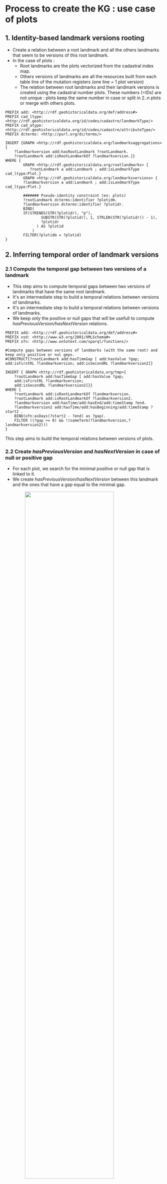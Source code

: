 # Process to create the KG : use case of plots

## 1. Identity-based landmark versions rooting
* Create a relation between a root landmark and all the others landmarks that seem to be versions of this root landmark.
* In the case of plots :
    * Root landmarks are the plots vectorized from the cadastral index map.
    * Others versions of landmarks are all the resources built from each table line of the mutation registers (one line = 1 plot version)
    * The relation between root landmarks and their landmark versions is created using the cadastral number plots. These numbers (=IDs) are not unique  : plots keep the same number in case or split in 2..n plots or merge with others plots.
```sparql
PREFIX add: <http://rdf.geohistoricaldata.org/def/address#>
PREFIX cad_ltype: <http://rdf.geohistoricaldata.org/id/codes/cadastre/landmarkType/>
PREFIX cad_atype: <http://rdf.geohistoricaldata.org/id/codes/cadastre/attributeType/>
PREFIX dcterms: <http://purl.org/dc/terms/>

INSERT {GRAPH <http://rdf.geohistoricaldata.org/landmarksaggregations>{
    ?landmarkversion add:hasRootLandmark ?rootLandmark.
    ?rootLandmark add:isRootLandmarkOf ?landmarkversion.}}
WHERE {
        GRAPH <http://rdf.geohistoricaldata.org/rootlandmarks> {
           ?rootLandmark a add:Landmark ; add:isLandmarkType cad_ltype:Plot.}
        GRAPH <http://rdf.geohistoricaldata.org/landmarksversions> {
        ?landmarkversion a add:Landmark ; add:isLandmarkType cad_ltype:Plot.}
        
        ####### Pseudo-identity constraint (ex: plots)
        ?rootLandmark dcterms:identifier ?plotidm.
        ?landmarkversion dcterms:identifier ?plotidr.
        BIND(
        IF(STRENDS(STR(?plotidr), "p"), 
                SUBSTR(STR(?plotidr), 1, STRLEN(STR(?plotidr)) - 1), 
                ?plotidr
              ) AS ?plotid
            )
        FILTER(?plotidm = ?plotid)
}
```
## 2. Inferring temporal order of landmark versions

### 2.1 Compute the temporal gap between two versions of a landmark
* This step aims to compute temporal gaps between two versions of landmarks that have the same root landmark.
* It's an intermediate step to build a temporal relations between versions of landmarks.
* It's an intermediate step to build a temporal relations between versions of landmarks.
* We keep only the positive or null gaps that will be usefull to compute *hasPreviousVersion/hasNextVersion* relations.
```sparql
PREFIX add: <http://rdf.geohistoricaldata.org/def/address#>
PREFIX xsd: <http://www.w3.org/2001/XMLSchema#>
PREFIX ofn: <http://www.ontotext.com/sparql/functions/>

#Compute gaps between versions of landmarks (with the same root) and keep only positive or nul geps.
#CONSTRUCT{?rootLandmark add:hasTimeGap [ add:hasValue ?gap; add:isFirstRL ?landmarkversion; add:isSecondRL ?landmarkversion2]}

INSERT { GRAPH <http://rdf.geohistoricaldata.org/tmp>{
    ?rootLandmark add:hasTimeGap [ add:hasValue ?gap; 
    add:isFirstRL ?landmarkversion; 
    add:isSecondRL ?landmarkversion2]}}
WHERE { 
    ?rootLandmark add:isRootLandmarkOf ?landmarkversion.
    ?rootLandmark add:isRootLandmarkOf ?landmarkversion2.
    ?landmarkversion add:hasTime/add:hasEnd/add:timeStamp ?end.
    ?landmarkversion2 add:hasTime/add:hasBeginning/add:timeStamp ?start2 .
	BIND(ofn:asDays(?start2 - ?end) as ?gap).
	FILTER ((?gap >= 0) && !(sameTerm(?landmarkversion,?landmarkversion2)))
}
```
This step aims to build the temporal relations between versions of plots.

### 2.2 Create *hasPreviousVersion* and *hasNextVersion* in case of null or positive gap
* For each plot, we search for the minimal positive or null gap that is linked to it.
* We create *hasPreviousVersion*/*hasNextVersion* between this landmark and the ones that have a gap equal to the minimal gap.

<img src="./img/temporal_relations_3_1.png" style="display: block;margin-left: auto;
margin-right: auto;width: 75%;">

```sparql
PREFIX add: <http://rdf.geohistoricaldata.org/def/address#>

# Create hasPreviousVersion and hasNextVersion relations when positive or nul temporal gap between versions
#CONSTRUCT {?landmarkversion add:hasNextVersion ?landmarkversion2. ?landmarkversion2 add:hasPreviousVersion ?landmarkversion.}

INSERT { GRAPH <http://rdf.geohistoricaldata.org/order>{
        ?landmarkversion add:hasNextVersion ?landmarkversion2.
        ?landmarkversion2 add:hasPreviousVersion ?landmarkversion.}}
WHERE {
    #Get landmarks that have a gap equal to minimal gap
	GRAPH <http://rdf.geohistoricaldata.org/tmp> {
        ?rootLandmark add:hasTimeGap ?gap.
    	?gap add:hasValue ?ecart.
        ?gap add:isFirstRL ?landmarkversion.
        ?gap add:isSecondRL ?landmarkversion2
    FILTER (?ecart = ?minecart && !sameTerm(?landmarkversion, ?landmarkversion2))}
    
    # Search for minimal gap of each plot
    {SELECT ?landmarkversion (MIN(?ecart2) AS ?minecart)
	WHERE {GRAPH <http://rdf.geohistoricaldata.org/tmp> {
    	?rootLandmark add:hasTimeGap ?gap2.
    	?gap2 add:hasValue ?ecart2.
        ?gap2 add:isFirstRL ?landmarkversion.
        } 
	}
	GROUP BY ?landmarkversion
    ORDER BY ?minecart}
    # End
}
```
* Then, we can delete the *http://rdf.geohistoricaldata.org/tmp* (it will not be use anymore).

### 2.3 Create *hasOverlappingVersion* and *isOverlappedByVersion* in case of negative gap
In case when landmarks versions are overlapping each others (B starts before the end of A), we create *hasOverlappingVersion* and *isOverlappedByVersion* properties.
* *hasOverlappingVersion* means that version **A** starts before **B** 
    * in the special case of two versions starting at the same time, it's the version that ends first that *hasOverlappingVersion*

#### 2.3.1 Case when A starts before B
<img src="./img/temporal_relations_3_2.png" style="display: block;margin-left: auto;
margin-right: auto;width: 75%;
}">

```sparql
PREFIX add: <http://rdf.geohistoricaldata.org/def/address#>
PREFIX xsd: <http://www.w3.org/2001/XMLSchema#>
PREFIX ofn: <http://www.ontotext.com/sparql/functions/>

# CONSTRUCT{?landmarkversion add:hasOverlappingVersion ?landmarkversion2. ?landmarkversion2 add:isOverlappedByVersion ?landmarkversion.}

INSERT{ GRAPH <http://rdf.geohistoricaldata.org/order>{
    ?landmarkversion add:hasOverlappingVersion ?landmarkversion2. 
    ?landmarkversion2 add:isOverlappedByVersion ?landmarkversion.}}
WHERE { GRAPH <http://rdf.geohistoricaldata.org/landmarksaggregations> 
    {?rootLandmark add:isRootLandmarkOf ?landmarkversion.
    ?rootLandmark add:isRootLandmarkOf ?landmarkversion2.}
    ?landmarkversion add:hasTime/add:hasEnd/add:timeStamp ?end.
    ?landmarkversion add:hasTime/add:hasBeginning/add:timeStamp ?start.
    ?landmarkversion2 add:hasTime/add:hasBeginning/add:timeStamp ?start2 .
    
    BIND(ofn:asDays(?start2 - ?end) as ?ecart).
    BIND(ofn:asDays(?start2 - ?start) as ?ecartDeb).
    FILTER ((?ecart < 0) && (?ecartDeb > 0) && !(sameTerm(?landmarkversion,?landmarkversion2)))
}
```
#### 2.3.2 Case when A and B start at the same time

<img src="./img/temporal_relations_3_3_1.png" style="display: block;margin-left: auto;
margin-right: auto;width: 75%;">

```sparql
PREFIX add: <http://rdf.geohistoricaldata.org/def/address#>
PREFIX xsd: <http://www.w3.org/2001/XMLSchema#>
PREFIX ofn: <http://www.ontotext.com/sparql/functions/>

#CONSTRUCT{?landmarkversion add:isOverlappedByVersion ?landmarkversion2. ?landmarkversion2 add:hasOverlappingVersion ?landmarkversion.}

INSERT{ GRAPH <http://rdf.geohistoricaldata.org/order>{
    ?landmarkversion add:isOverlappedByVersion ?landmarkversion2. 
    ?landmarkversion2 add:hasOverlappingVersion ?landmarkversion.}}
WHERE {
    GRAPH <http://rdf.geohistoricaldata.org/landmarksaggregations> 
    {?rootLandmark add:isRootLandmarkOf ?landmarkversion.
    ?rootLandmark add:isRootLandmarkOf ?landmarkversion2.}
    ?landmarkversion add:hasTime/add:hasEnd/add:timeStamp ?end.
    ?landmarkversion add:hasTime/add:hasBeginning/add:timeStamp ?start.
    ?landmarkversion2 add:hasTime/add:hasBeginning/add:timeStamp ?start2 .
    ?landmarkversion2 add:hasTime/add:hasEnd/add:timeStamp ?end2.
    BIND(ofn:asDays(?start2 - ?end) as ?ecart).
    BIND(ofn:asDays(?start2 - ?start) as ?ecartDeb).
    BIND(ofn:asDays(?end2 - ?end) as ?ecartFin).
    FILTER ((?ecart < 0) && (?ecartDeb = 0) && (?ecartFin < 0) && !(sameTerm(?landmarkversion,?landmarkversion2)))
}
```
<img src="./img/temporal_relations_3_3_2.png" style="display: block;margin-left: auto;
margin-right: auto;width: 75%;">

```sparql
PREFIX add: <http://rdf.geohistoricaldata.org/def/address#>
PREFIX xsd: <http://www.w3.org/2001/XMLSchema#>
PREFIX ofn: <http://www.ontotext.com/sparql/functions/>

#CONSTRUCT{?landmarkversion add:hasOverlappingVersion ?landmarkversion2. ?landmarkversion2 add:isOverlappedByVersion  ?landmarkversion.}

INSERT { GRAPH <http://rdf.geohistoricaldata.org/order>{
    ?landmarkversion add:hasOverlappingVersion ?landmarkversion2. 
    ?landmarkversion2 add:isOverlappedByVersion  ?landmarkversion.}}
WHERE {
    GRAPH <http://rdf.geohistoricaldata.org/landmarksaggregations>  
    {?rootLandmark add:isRootLandmarkOf ?landmarkversion.
    ?rootLandmark add:isRootLandmarkOf ?landmarkversion2.}
    ?landmarkversion add:hasTime/add:hasEnd/add:timeStamp ?end.
    ?landmarkversion add:hasTime/add:hasBeginning/add:timeStamp ?start.
    ?landmarkversion2 add:hasTime/add:hasBeginning/add:timeStamp ?start2 .
    ?landmarkversion2 add:hasTime/add:hasEnd/add:timeStamp ?end2.
    BIND(ofn:asDays(?start2 - ?end) as ?ecart).
    BIND(ofn:asDays(?start2 - ?start) as ?ecartDeb).
    BIND(ofn:asDays(?end2 - ?end) as ?ecartFin).
    FILTER ((?ecart < 0) && (?ecartDeb = 0) && (?ecartFin > 0) && !(sameTerm(?landmarkversion,?landmarkversion2)))
}
```
#### 2.2.3 Case when A and B are equals

<img src="./img/temporal_relations_3_4.png" style="display: block;margin-left: auto;
margin-right: auto;width: 75%;">

```sparql
PREFIX add: <http://rdf.geohistoricaldata.org/def/address#>
PREFIX xsd: <http://www.w3.org/2001/XMLSchema#>
PREFIX ofn: <http://www.ontotext.com/sparql/functions/>

#CONSTRUCT{?landmarkversion add:hasOverlappingVersion ?landmarkversion2. ?landmarkversion2 add:isOverlappedByVersion ?landmarkversion.}

INSERT { GRAPH <http://rdf.geohistoricaldata.org/order>{
    ?landmarkversion add:hasOverlappingVersion ?landmarkversion2. 
    ?landmarkversion2 add:isOverlappedByVersion  ?landmarkversion.
    ?landmarkversion2 add:hasOverlappingVersion ?landmarkversion. 
    ?landmarkversion add:isOverlappedByVersion  ?landmarkversion2.}}
WHERE {
    GRAPH <http://rdf.geohistoricaldata.org/landmarksaggregations>  
    {?rootLandmark add:isRootLandmarkOf ?landmarkversion.
    ?rootLandmark add:isRootLandmarkOf ?landmarkversion2.}
    ?landmarkversion add:hasTime/add:hasEnd/add:timeStamp ?end.
    ?landmarkversion add:hasTime/add:hasBeginning/add:timeStamp ?start.
    ?landmarkversion2 add:hasTime/add:hasBeginning/add:timeStamp ?start2 .
    ?landmarkversion2 add:hasTime/add:hasEnd/add:timeStamp ?end2.
    BIND(ofn:asDays(?start2 - ?start) as ?ecartDeb).
    BIND(ofn:asDays(?end2 - ?end) as ?ecartFin).
    FILTER ((?ecartDeb = 0) && (?ecartFin = 0) && !(sameTerm(?landmarkversion,?landmarkversion2)))
}
```
## 3. Inferring changes and events related to landmarks (#1)
### 3.1 Create changes and events relative to landmarks identity
In the mutation registers, plots ID never change even in case of split or merge of plots. These events lead to the appearance of new landmarks and the disappearance of the previous ones.

In this part, we try to detect the changes and events about Splits.

*NB : Merge will be treated later because all the necessary informations to detect them have not been created yet.*

#### 3.1.1 Create Landmark Disappearance Changes and Split Events
To detect splits events, we choose to use the page reports that are used to link the property accounts changes in the mutation registers tables. 

More than one page number in a column *Next property account* means, in most of cases, that the plot has been split between multiple taxpayers. 

* Creation of an Event of type *Split*
* Creation of a Change of type *Landmark Disappearance*

```sparql
PREFIX add: <http://rdf.geohistoricaldata.org/def/address#>
PREFIX cad_ltype: <http://rdf.geohistoricaldata.org/id/codes/cadastre/landmarkType/>
PREFIX cad_atype: <http://rdf.geohistoricaldata.org/id/codes/cadastre/attributeType/>
PREFIX cad: <http://rdf.geohistoricaldata.org/def/cadastre#>
PREFIX srctype: <http://rdf.geohistoricaldata.org/id/codes/cadastre/sourceType/>
PREFIX dcterms: <http://purl.org/dc/terms/>
PREFIX cad_etype: <http://rdf.geohistoricaldata.org/id/codes/cadastre/eventType/>
PREFIX ctype: <http://rdf.geohistoricaldata.org/id/codes/address/changeType/>
PREFIX time: <http://www.w3.org/2006/time#>

INSERT { GRAPH <http://rdf.geohistoricaldata.org/changes_events> {
    ?event a add:Event.
    ?event cad:isEventType cad_etype:Split.
    ?change a add:Change.
    ?change add:isChangeType ctype:LandmarkDisappearance.
    ?change add:dependsOn ?event.
    ?event add:hasTime [a add:TimeInstant ;
           add:timeCalendar time:Gregorian ;
    	   add:timePrecision time:Year ;
           add:timeStamp ?end
    ].
    ?change add:appliedTo ?landmarkversion.
    ?landmarkversion add:changedBy ?change.
    }
}
WHERE{
    SELECT ?landmarkversion ?end (IRI(CONCAT("http://rdf.geohistoricaldata.org/id/event/", STRUUID())) AS ?event) (IRI(CONCAT("http://rdf.geohistoricaldata.org/id/change/",STRUUID())) AS ?change) 
    WHERE {
        {?landmarkversion a add:Landmark.
        ?landmarkversion add:isLandmarkType cad_ltype:Plot. 
        ?landmarkversion add:hasTime/add:hasEnd/add:timeStamp ?end.
        ?landmarkversion add:hasAttribute ?attrMention.
        ?attrMention add:isAttributeType cad_atype:PlotMention.
        ?attrMention add:hasAttributeVersion/cad:passedTo ?portea.
        ?portea cad:isSourceType srctype:FolioNonBati.}
    }
    GROUP BY ?landmarkversion ?end
    HAVING(count(?portea) > 1)
}
```
#### 3.1.2 Create LandmarkAppearance Changes linked to Split Events using "Tiré de" = ResteSV
Now, we want to retrieve the first landmark version that follow a disappearance to create Landmark Appearance change.

* Creation of a Change of type *Landmark Appearance* linked to the previously create events.

```sparql
PREFIX add: <http://rdf.geohistoricaldata.org/def/address#>
PREFIX cad_ltype: <http://rdf.geohistoricaldata.org/id/codes/cadastre/landmarkType/>
PREFIX dcterms: <http://purl.org/dc/terms/>
PREFIX cad_atype: <http://rdf.geohistoricaldata.org/id/codes/cadastre/attributeType/>
PREFIX cad: <http://rdf.geohistoricaldata.org/def/cadastre#>
PREFIX srctype: <http://rdf.geohistoricaldata.org/id/codes/cadastre/sourceType/>
PREFIX rico: <https://www.ica.org/standards/RiC/ontology#>
PREFIX cad_spval: <http://rdf.geohistoricaldata.org/id/codes/cadastre/specialCellValue/>
PREFIX ofn: <http://www.ontotext.com/sparql/functions/>
PREFIX ctype: <http://rdf.geohistoricaldata.org/id/codes/address/changeType/>

#CONSTRUCT {?change2 a add:Change. ?change2 add:isChangeType ctype:LandmarkAppearance. ?change2 add:dependsOn ?event. ?nextLandmark add:changedBy ?change2. ?change2 add:appliedTo ?nextLandmark.}

INSERT { GRAPH <http://rdf.geohistoricaldata.org/changes_events>{
    ?change2 a add:Change. 
    ?change2 add:isChangeType ctype:LandmarkAppearance. 
    ?change2 add:dependsOn ?event. 
    ?nextLandmark add:changedBy ?change2. 
    ?change2 add:appliedTo ?nextLandmark.}
}
WHERE {
	SELECT ?nextLandmark ?event (IRI(CONCAT("http://rdf.geohistoricaldata.org/id/change/",STRUUID())) AS ?change2)
	WHERE { 
    	?landmarkversion add:hasRootLandmark ?rootLandmark.
    	?nextLandmark add:hasRootLandmark ?rootLandmark.
    	?landmarkversion (add:hasNextVersion|add:hasOverlappingVersion) ?nextLandmark.
    
		?landmarkversion a add:Landmark; add:isLandmarkType cad_ltype:Plot .
    	?landmarkversion add:hasTime/add:hasEnd/add:timeStamp ?sortie.
    	?landmarkversion add:hasAttribute ?attrMention.
        ?attrMention add:hasAttributeVersion/cad:passedTo ?j1.
        
    	?landmarkversion add:changedBy ?disChange.
    	?disChange add:isChangeType ctype:LandmarkDisappearance.
    	?disChange add:dependsOn ?event.
        
    	?nextLandmark a add:Landmark; add:isLandmarkType cad_ltype:Plot .
   	 	?nextLandmark add:hasTime/add:hasBeginning/add:timeStamp ?entree2.
    	?nextLandmark add:hasAttribute ?attrMention2.
    	?attrMention2 add:isAttributeType cad_atype:PlotMention.
        ?attrMention2 add:hasAttributeVersion/cad:isMentionnedIn/rico:isOrWasConstituentOf+ ?j1.
    	?j1 cad:isSourceType srctype:FolioNonBati.

    	?attrMention2 add:hasAttributeVersion/cad:takenFrom ?tirede2.
    	{?tirede2 cad:isSourceType srctype:FolioNonBati} UNION {FILTER(?tirede2 IN(cad_spval:CelluleVideSV,cad_spval:ResteSV))}

    	FILTER(!sameTerm(?landmarkversion, ?nextLandmark))
    	FILTER(YEAR(?sortie) = YEAR(?entree2))
	}
}
```
### 3.2 Create changes and events relative to property account changes
Now, we want to search for the events related to a plot transfert to one property account to another one without split event. 

*NB : In further steps, we will qualify in further details those changes that also might be a taxpayer change.*

#### 3.2.1 Create FolioMutation event

* Create *AttributeVersionDisappearance* Change
* Create a *FolioMutation* Event

```sparql
INSERT { GRAPH <http://rdf.geohistoricaldata.org/changes_events>{
    ?change a add:Change.
    ?change add:isChangeType ctype:AttributeVersionDisappearance.
    ?event a add:Event.
    ?event cad:isEventType cad_etype:FolioMutation.
    ?event add:hasTime[add:timePrecision time:Year; add:timeCalendar time:Gregorian; add:timeStamp ?end].
    ?att add:changedBy ?change.
    ?change add:appliedTo ?att.
    ?change add:dependsOn ?event.
    ?event add:hasChange ?change.
    }}
WHERE{
    SELECT ?plot ?att ?attV ?end (IRI(CONCAT("http://rdf.geohistoricaldata.org/id/event/", STRUUID())) AS ?event) (IRI(CONCAT("http://rdf.geohistoricaldata.org/id/change/",STRUUID())) AS ?change)
WHERE {
    ?plot add:hasTime/add:hasEnd/add:timeStamp ?end.
    ?plot add:hasAttribute ?att.
    ?att add:hasAttributeVersion ?attV.
    ?attV cad:isMentionnedIn/rico:isOrWasConstituentOf+ ?folio.
    ?folio cad:isSourceType srctype:FolioNonBati.
    ?attV cad:passedTo ?next.
    ?next cad:isSourceType srctype:FolioNonBati.
    FILTER(!sameTerm(?folio,?next))
    
        {SELECT ?plot (count(distinct ?nextFolio) AS ?nextFoliosCount)
    	WHERE {?plot a add:Landmark; add:isLandmarkType cad_ltype:Plot.
        	?plot add:hasAttribute [add:isAttributeType cad_atype:PlotMention;
                 add:hasAttributeVersion/cad:passedTo ?nextFolio].
        	?nextFolio cad:isSourceType srctype:FolioNonBati.}
    	GROUP BY ?plot 
    	HAVING(?nextFoliosCount = 1)
		}
	}
}
```
### 3.2.2 Create AttributeVersionAppearance change linked to a FolioMutation event
* Create an *AttributeVersionAppearance* Change connected to an already created *FolioMutation* Event.

```sparql
PREFIX add: <http://rdf.geohistoricaldata.org/def/address#>
PREFIX ctype: <http://rdf.geohistoricaldata.org/id/codes/address/changeType/>
PREFIX cad_ltype: <http://rdf.geohistoricaldata.org/id/codes/cadastre/landmarkType/>
PREFIX cad: <http://rdf.geohistoricaldata.org/def/cadastre#>
PREFIX rico: <https://www.ica.org/standards/RiC/ontology#>
PREFIX srctype: <http://rdf.geohistoricaldata.org/id/codes/cadastre/sourceType/>
PREFIX dcterms: <http://purl.org/dc/terms/>
PREFIX cad_atype: <http://rdf.geohistoricaldata.org/id/codes/cadastre/attributeType/>
PREFIX cad_etype: <http://rdf.geohistoricaldata.org/id/codes/cadastre/eventType/>

INSERT { GRAPH <http://rdf.geohistoricaldata.org/changes_events>{
	?change2 a add:Change.
    ?change2 add:isChangeType ctype:AttributeVersionAppearance.
    ?change2 add:dependsOn ?event.
    ?event add:hasChange ?change.
    ?attNext add:changedBy ?change2.
    ?change2 add:appliedTo ?attNext.
}}
WHERE {SELECT DISTINCT ?nextPlot ?attNext ?event (IRI(CONCAT("http://rdf.geohistoricaldata.org/id/change/",STRUUID())) AS ?change2)
	WHERE { 
    {SELECT DISTINCT ?plot ?portea ?folio1 ?end ?change ?event
	WHERE {?plot a add:Landmark; add:isLandmarkType cad_ltype:Plot.
           ?plot add:hasAttribute ?att.
           ?att add:hasAttributeVersion/cad:isMentionnedIn/rico:isOrWasConstituentOf+ ?folio1.
           ?att add:hasAttributeVersion/cad:passedTo ?portea.
           ?att add:isAttributeType cad_atype:PlotMention.
    	   ?att add:changedBy ?change.
    	   ?change add:isChangeType ctype:AttributeVersionDisappearance.
           ?change add:dependsOn ?event.
           ?event cad:isEventType cad_etype:FolioMutation.
           ?folio1 cad:isSourceType srctype:FolioNonBati.
           ?plot add:hasTime/add:hasEnd/add:timeStamp ?end.
        	BIND(YEAR(?end) AS ?endY)}}
    
    {SELECT DISTINCT ?nextPlot ?attNext ?folio ?classementid ?classement ?tirede
     WHERE{
        ?nextPlot a add:Landmark; add:isLandmarkType cad_ltype:Plot.
    	?nextPlot add:hasAttribute ?attNext.
        ?attNext add:isAttributeType cad_atype:PlotMention.
        ?attNext add:hasAttributeVersion[cad:takenFrom ?tirede;
    		cad:isMentionnedIn/rico:isOrWasConstituentOf+ ?folio;
    		cad:isMentionnedIn/rico:isOrWasConstituentOf ?cf;
            cad:isMentionnedIn ?classement].
    	?classement dcterms:identifier ?classementid.
    
        FILTER NOT EXISTS {?nextPlot add:changedBy ?change3.
            ?change3 add:isChangeType ctype:AttributeVersionAppearance.}     
            }
    	}
    
    ?plot add:hasRootLandmark ?root.
    ?nextPlot add:hasRootLandmark ?root.
    
    FILTER(sameTerm(?portea,?folio))
    FILTER(!sameTerm(?plot,?nextPlot))
    FILTER(sameTerm(?folio1,?tirede))
}}
```

## 4. Inferring landmarks identity
Aggregate landmarks versions that seems to be the same real-world object.

### 4.1 [Additionnal step for cadastre] Precise relative order of landmarks versions using documents
Using the temporal relations and the events and changes we have created, we precise the relations between landmarks versions using *Previous/Next property account* attributes. 

#### 4.1.1 Add *hasPreviousVersionInSRCOrder* and *hasNextVersionInSRCOrder* using FolioMutation events
* Create links between landmark versions that are before and after an event of type *FolioMutation*.

```sparql
PREFIX add: <http://rdf.geohistoricaldata.org/def/address#>
PREFIX cad_ltype: <http://rdf.geohistoricaldata.org/id/codes/cadastre/landmarkType/>
PREFIX ctype: <http://rdf.geohistoricaldata.org/id/codes/address/changeType/>
PREFIX cad_atype: <http://rdf.geohistoricaldata.org/id/codes/cadastre/attributeType/>
PREFIX cad_etype: <http://rdf.geohistoricaldata.org/id/codes/cadastre/eventType/>
PREFIX cad: <http://rdf.geohistoricaldata.org/def/cadastre#>

INSERT {GRAPH <http://rdf.geohistoricaldata.org/order>{
    ?plot1 add:hasNextVersionInSRCOrder ?plot2.
    ?plot2 add:hasPreviousVersionInSRCOrder ?plot1.
    }}
WHERE { 
	?plot1 a add:Landmark; add:isLandmarkType cad_ltype:Plot.
    ?plot1 add:hasAttribute[add:isAttributeType cad_atype:PlotMention;add:changedBy ?change1].
    ?change1 add:isChangeType ctype:AttributeVersionDisappearance.
    
    ?plot2 a add:Landmark; add:isLandmarkType cad_ltype:Plot.
    ?plot2 add:hasAttribute[add:isAttributeType cad_atype:PlotMention;add:changedBy ?change2].
    ?change2 add:isChangeType ctype:AttributeVersionAppearance.
    
    ?change1 add:dependsOn ?event.
    ?change2 add:dependsOn ?event.
    ?event cad:isEventType cad_etype:FolioMutation
} 
```

#### 4.1.2 Order landmark versions with the same rootLandmark in the same Property Account
##### 4.1.2.1 Landmark versions with a temporal relation *hasNextVersion*
* Create *hasPreviousVersionInSRCOrder / hasNextVersionInSRCOrder* : 
    * A *hasNextVersion* B
    * A in the same property account than B
    * In the original table, row of B should be after row of A
```sparql
PREFIX cad: <http://rdf.geohistoricaldata.org/def/cadastre#>
PREFIX rico: <https://www.ica.org/standards/RiC/ontology#>
PREFIX srctype: <http://rdf.geohistoricaldata.org/id/codes/cadastre/sourceType/>
PREFIX add: <http://rdf.geohistoricaldata.org/def/address#>
PREFIX cad_ltype: <http://rdf.geohistoricaldata.org/id/codes/cadastre/landmarkType/>
PREFIX dcterms: <http://purl.org/dc/terms/>
PREFIX ctype: <http://rdf.geohistoricaldata.org/id/codes/address/changeType/>

INSERT { GRAPH <http://rdf.geohistoricaldata.org/order>{ 
    ?landmarkversion add:hasNextVersionInSRCOrder ?landmarkversion2. 
    ?landmarkversion2 add:hasPreviousVersionInSRCOrder ?landmarkversion}}
WHERE {
    SELECT ?landmarkversion ?landmarkversion2
    WHERE { 
        #Same root Landmark
        ?landmarkversion add:hasRootLandmark ?rootLandmark.
        ?landmarkversion2 add:hasRootLandmark ?rootLandmark.
        
        ?landmarkversion a add:Landmark; add:isLandmarkType cad_ltype:Plot.
        ?landmarkversion add:hasAttribute [add:hasAttributeVersion/cad:isMentionnedIn ?classement].
        ?classement dcterms:identifier ?rowid.
        
        ?landmarkversion2 a add:Landmark; add:isLandmarkType cad_ltype:Plot.
        ?landmarkversion2 add:hasAttribute [add:hasAttributeVersion/cad:isMentionnedIn ?classement2].
        ?classement2 dcterms:identifier ?rowid2.
        
        ?classement rico:isOrWasConstituentOf ?cf.
        ?classement2 rico:isOrWasConstituentOf ?cf.
        
        ?landmarkversion add:hasNextVersion ?landmarkversion2.
        
        FILTER NOT EXISTS {
            ?landmarkversion2 add:changedBy ?change .
            ?change add:isChangeType ctype:LandmarkAppearance .
        }
    BIND((?rowid2 - ?rowid) AS ?rowDistance)
    FILTER(!sameTerm(?landmarkversion,?landmarkversion2) && ?rowDistance > 0)
}
}
```
##### 4.1.2.2 Landmark versions with a temporal relation *hasOverlappingVersion*
* Create *hasOverlappingVersionInSRCOrder / isOverlappedByVersionInSRCOrder* : 
    * A *hasOverlappingVersion* B
    * A in the same property account than B
    * In the original table, row of B should be after row of A
```sparql
PREFIX cad: <http://rdf.geohistoricaldata.org/def/cadastre#>
PREFIX rico: <https://www.ica.org/standards/RiC/ontology#>
PREFIX srctype: <http://rdf.geohistoricaldata.org/id/codes/cadastre/sourceType/>
PREFIX add: <http://rdf.geohistoricaldata.org/def/address#>
PREFIX cad_ltype: <http://rdf.geohistoricaldata.org/id/codes/cadastre/landmarkType/>
PREFIX dcterms: <http://purl.org/dc/terms/>
PREFIX ctype: <http://rdf.geohistoricaldata.org/id/codes/address/changeType/>

INSERT {GRAPH <http://rdf.geohistoricaldata.org/order>{?landmarkversion add:hasOverlappingVersionInSRCOrder ?landmarkversion2. ?landmarkversion2 add:isOverlappedByVersionInSRCOrder ?landmarkversion.}}
WHERE {
	SELECT ?landmarkversion ?landmarkversion2 
    WHERE { 
    ?landmarkversion add:hasRootLandmark ?rootLandmark.
    ?landmarkversion2 add:hasRootLandmark ?rootLandmark.
    
	?landmarkversion a add:Landmark; add:isLandmarkType cad_ltype:Plot.
    ?landmarkversion add:hasAttribute [add:hasAttributeVersion/cad:isMentionnedIn ?classement].
    ?classement dcterms:identifier ?rowid.
    
    ?landmarkversion2 a add:Landmark; add:isLandmarkType cad_ltype:Plot.
    ?landmarkversion2 add:hasAttribute [add:hasAttributeVersion/cad:isMentionnedIn ?classement2].
    ?classement2 dcterms:identifier ?rowid2.
    
    #In the same CF
    ?classement rico:isOrWasConstituentOf ?cf.
    ?classement2 rico:isOrWasConstituentOf ?cf.
    
    ?landmarkversion add:hasOverlappingVersion ?landmarkversion2.
    ?landmarkversion2 add:isOverlappedByVersion ?landmarkversion.
    
    FILTER NOT EXISTS {
    	?landmarkversion2 add:changedBy ?change .
    	?change add:isChangeType ctype:LandmarkAppearance .
    }
    BIND((?rowid2 - ?rowid) AS ?rowDistance)
    FILTER(!sameTerm(?landmarkversion,?landmarkversion2) && ?rowDistance > 0)
}}
```

### 4.2. Create aggregation landmarks with landmarks versions that share the same identity
* We create links between landmarks versions that seems be the same object.

*NB1 : Merge events have not been treated for the moment*

#### 4.2.1 Links between landmark versions of plots created after the cadastre creation
First, we create the links between landmark version of plots created after the creation of the first matrice.
```sparql
PREFIX add: <http://rdf.geohistoricaldata.org/def/address#>
PREFIX cad_ltype: <http://rdf.geohistoricaldata.org/id/codes/cadastre/landmarkType/>
PREFIX ctype: <http://rdf.geohistoricaldata.org/id/codes/address/changeType/>

PREFIX add: <http://rdf.geohistoricaldata.org/def/address#>
PREFIX cad_ltype: <http://rdf.geohistoricaldata.org/id/codes/cadastre/landmarkType/>
PREFIX ctype: <http://rdf.geohistoricaldata.org/id/codes/address/changeType/>

INSERT { GRAPH <http://rdf.geohistoricaldata.org/tmp/siblings>{
    ?plot add:isSiblingOf ?landmarkversion.
    ?landmarkversion add:isSiblingOf ?plot.}
} WHERE { 
	?plot a add:Landmark; add:isLandmarkType cad_ltype:Plot.
    ?plot add:changedBy ?change.
    ?change add:isChangeType ctype:LandmarkAppearance.
    
    ?landmarkversion a add:Landmark; add:isLandmarkType cad_ltype:Plot.
    FILTER NOT EXISTS {
    	?landmarkversion add:changedBy ?change2 .
    	?change2 add:isChangeType ctype:LandmarkAppearance .
    }
    ?plot (add:hasNextVersionInSRCOrder|add:hasOverlappingVersionInSRCOrder)+ ?landmarkversion.
} 
```
#### 4.2.2 Links between landmark versions that seems to share the same identity
```sparql
PREFIX add: <http://rdf.geohistoricaldata.org/def/address#>
PREFIX cad_ltype: <http://rdf.geohistoricaldata.org/id/codes/cadastre/landmarkType/>
PREFIX ctype: <http://rdf.geohistoricaldata.org/id/codes/address/changeType/>
PREFIX cad: <http://rdf.geohistoricaldata.org/def/cadastre#>
PREFIX rico: <https://www.ica.org/standards/RiC/ontology#>
PREFIX source: <http://rdf.geohistoricaldata.org/id/source/>

INSERT { GRAPH <http://rdf.geohistoricaldata.org/tmp/siblings>{
       ?plot add:isSiblingOf ?landmarkversion.
       ?landmarkversion add:isSiblingOf ?plot.}}
WHERE { 
    ?plot add:hasRootLandmark ?rootLandmark.
    ?landmarkversion add:hasRootLandmark ?rootLandmark.
	?plot a add:Landmark; add:isLandmarkType cad_ltype:Plot.
    ?landmarkversion a add:Landmark; add:isLandmarkType cad_ltype:Plot.
    ?plot (add:hasNextVersionInSRCOrder|add:hasOverlappingVersionInSRCOrder)+ ?landmarkversion.
    ?plot add:hasAttribute[add:hasAttributeVersion/cad:isMentionnedIn/rico:isOrWasConstituentOf+/rico:isOrWasIncludedIn ?matrice].
    ?landmarkversion add:hasAttribute[add:hasAttributeVersion/cad:isMentionnedIn/rico:isOrWasConstituentOf+/rico:isOrWasIncludedIn ?matrice].
    FILTER NOT EXISTS {
		?plot (add:hasPreviousVersionInSRCOrder|add:isOverlappedByVersionInSRCOrder)+ ?other.
    	?plot add:changedBy ?change2 .
    	?change2 add:isChangeType ctype:LandmarkAppearance.
        ?landmarkversion add:changedBy ?change3.
        ?change3 add:isChangeType ctype:LandmarkAppearance.
    }
    FILTER(sameTerm(?matrice,source:94_Gentilly_MAT_B_NB_1813)||sameTerm(?matrice,source:94_Gentilly_MAT_NB_1848))
    FILTER(!sameTerm(?plot,?landmarkversion))
}
```

```sparql
PREFIX add: <http://rdf.geohistoricaldata.org/def/address#>
PREFIX cad_ltype: <http://rdf.geohistoricaldata.org/id/codes/cadastre/landmarkType/>
PREFIX ctype: <http://rdf.geohistoricaldata.org/id/codes/address/changeType/>
PREFIX cad: <http://rdf.geohistoricaldata.org/def/cadastre#>
PREFIX rico: <https://www.ica.org/standards/RiC/ontology#>
PREFIX cad_spval: <http://rdf.geohistoricaldata.org/id/codes/cadastre/specialCellValue/>

INSERT { GRAPH <http://rdf.geohistoricaldata.org/tmp/siblings>{
    ?plot add:isSiblingOf ?landmarkversion.
    ?landmarkversion add:isSiblingOf ?plot.}
} WHERE { 
	?plot a add:Landmark; add:isLandmarkType cad_ltype:Plot.
    ?plot add:hasAttribute[add:hasAttributeVersion/cad:isMentionnedIn/rico:isOrWasConstituentOf ?cf].
    ?plot add:hasAttribute[add:hasAttributeVersion/cad:takenFrom cad_spval:CelluleVideSV].
    ?plot add:hasTime/add:hasBeginning/add:timeStamp ?start1.
    ?landmarkversion a add:Landmark; add:isLandmarkType cad_ltype:Plot.
    ?landmarkversion add:hasAttribute[add:hasAttributeVersion/cad:isMentionnedIn/rico:isOrWasConstituentOf ?cf].
    ?landmarkversion add:hasTime/add:hasBeginning/add:timeStamp ?start2.
    FILTER NOT EXISTS {
        ?plot add:changedBy ?change.
        ?change add:isChangeType ctype:LandmarkAppearance.
    	?landmarkversion add:changedBy ?change2 .
    	?change2 add:isChangeType ctype:LandmarkAppearance .
    }
    ?plot add:isOverlappedByVersion ?landmarkversion.
    FILTER(YEAR(?start1) = YEAR(?start2))
} 
```
#### 4.2.3 Delete ambiguous sibling relations
* Delete sibling relations when one landmark version have two plot IDs (meaning that it result from a merge of two other plots or parts of thoose plots)

```sparql
DELETE {
    ?s add:isSiblingOf ?t.
    ?t add:isSiblingOf ?s
}
WHERE {
    ?s add:isSiblingOf ?t
    {SELECT ?s 
    WHERE { 
        ?s a add:Landmark; add:isLandmarkType cad_ltype:Plot.
        ?s dcterms:identifier ?ids.}
        GROUP BY ?s
    HAVING (count(?ids) > 1)}

    {SELECT ?t
    WHERE { 
        ?t a add:Landmark; add:isLandmarkType cad_ltype:Plot.
        ?t dcterms:identifier ?idt.}
        GROUP BY ?t
    HAVING (count(?idt) = 1)}
}
```

### 4.3 Links between property accounts and landmarks versions that are discribed in several mutation registers

#### 4.3.1 Create links between property accounts from several mutation registers when they have the same taxpayer
* Create link if taxpayers have a similarity link
* *NB : We could had more constraints in future tests.*
```sparql
PREFIX cad: <http://rdf.geohistoricaldata.org/def/cadastre#>
PREFIX add: <http://rdf.geohistoricaldata.org/def/address#>
PREFIX ctype: <http://rdf.geohistoricaldata.org/id/codes/address/changeType/>
PREFIX rico: <https://www.ica.org/standards/RiC/ontology#>
PREFIX source: <http://rdf.geohistoricaldata.org/id/source/>
PREFIX srctype: <http://rdf.geohistoricaldata.org/id/codes/cadastre/sourceType/>

# CONSTRUCT {?cf skos:exactMatch ?cf2.?cf2 skos:exactMatch ?cf}

INSERT{GRAPH <http://rdf.geohistoricaldata.org/cfmatching>{
    ?cf skos:exactMatch ?cf2.
    ?cf2 skos:exactMatch ?cf.}}
WHERE { 
	?taxpayer a cad:Taxpayer.
    ?taxpayer cad:taxpayerLabel ?label.
    ?taxpayer cad:isTaxpayerOf ?attrV.
    ?attrV add:isAttributeVersionOf/add:isAttributeOf ?mutation.
    ?mutation rico:isOrWasConstituentOf ?cf.
    ?mutation rico:isOrWasConstituentOf+/rico:isOrWasIncludedIn ?matrice.
    FILTER(?matrice = source:94_Gentilly_MAT_B_NB_1813)
    
    ?taxpayer2 a cad:Taxpayer.
    ?taxpayer2 cad:taxpayerLabel ?label2.
    ?taxpayer2 cad:isTaxpayerOf ?attrV2.
    ?attrV2 add:isAttributeVersionOf/add:isAttributeOf ?mutation2.
    ?mutation2 rico:isOrWasConstituentOf ?cf2.
    ?mutation2 rico:isOrWasConstituentOf+/rico:isOrWasIncludedIn ?matrice2.
    FILTER(?matrice2 = source:94_Gentilly_MAT_NB_1836)
    
    ?taxpayer skos:exactMatch ?taxpayer2
}
```
#### 4.3.2 Create links between landmarks versions from several mutation registers
```sparql
PREFIX add: <http://rdf.geohistoricaldata.org/def/address#>
PREFIX cad_ltype: <http://rdf.geohistoricaldata.org/id/codes/cadastre/landmarkType/>
PREFIX cad: <http://rdf.geohistoricaldata.org/def/cadastre#>
PREFIX cad_spval: <http://rdf.geohistoricaldata.org/id/codes/cadastre/specialCellValue/>
PREFIX rico: <https://www.ica.org/standards/RiC/ontology#>
PREFIX source: <http://rdf.geohistoricaldata.org/id/source/>
PREFIX srctype: <http://rdf.geohistoricaldata.org/id/codes/cadastre/sourceType/>
PREFIX dcterms: <http://purl.org/dc/terms/>
PREFIX ctype: <http://rdf.geohistoricaldata.org/id/codes/address/changeType/>

INSERT {GRAPH <http://rdf.geohistoricaldata.org/tmp/siblings>{
    ?plot add:isSiblingOf ?plot2.
    ?plot2 add:isSiblingOf ?plot.}}
WHERE { 
	?plot a add:Landmark; add:isLandmarkType cad_ltype:Plot.
    ?plot add:hasAttribute/add:hasAttributeVersion ?attr.
    ?attr cad:passedTo cad_spval:CelluleVideSV.
    ?attr cad:isMentionnedIn/rico:isOrWasConstituentOf+/rico:isOrWasIncludedIn ?matrice.
    ?attr cad:isMentionnedIn/rico:isOrWasConstituentOf+ ?cf.
    ?cf cad:isSourceType srctype:CompteFoncier.
    ?cf rico:hasOrHadConstituent/add:hasAttribute/add:hasAttributeVersion/cad:hasTaxpayer ?taxpayer.
    ?taxpayer cad:isTaxpayerOf/add:isOutdatedBy [add:isChangeType ctype:AttributeVersionDisappearance].
    FILTER(sameTerm(?matrice,source:94_Gentilly_MAT_B_NB_1813))
    
    ?plot2 a add:Landmark; add:isLandmarkType cad_ltype:Plot.
    ?plot2 add:hasAttribute/add:hasAttributeVersion ?attr2.
    ?attr2 cad:takenFrom cad_spval:CelluleVideSV.
    ?attr2 cad:isMentionnedIn/rico:isOrWasConstituentOf+/rico:isOrWasIncludedIn ?matrice2.
    ?attr2 cad:isMentionnedIn/rico:isOrWasConstituentOf+ ?cf2.
    ?cf2 cad:isSourceType srctype:CompteFoncier.
    ?cf2 rico:hasOrHadConstituent/add:hasAttribute/add:hasAttributeVersion/cad:hasTaxpayer ?taxpayer2.
    ?taxpayer2 cad:isTaxpayerOf/add:isMadeEffectiveBy [add:isChangeType ctype:AttributeVersionAppearance].
    
    FILTER(sameTerm(?matrice2,source:94_Gentilly_MAT_NB_1836))
    ?taxpayer skos:exactMatch ?taxpayer2.
    ?plot add:hasNextVersion ?plot2.
}
```

### 4.4 Create an aggregate landmark for each group of sibling landmarks versions
#### 4.4.1 Create a unique label between landmarks that are siblings
* Landmarks with the same label will be traces of the same landmark aggregation.
* One landmark aggregation have at least one trace.

```sparql
PREFIX add: <http://rdf.geohistoricaldata.org/def/address#>
PREFIX owl: <http://www.w3.org/2002/07/owl#>
PREFIX cad_ltype: <http://rdf.geohistoricaldata.org/id/codes/cadastre/landmarkType/>
PREFIX skos: <http://www.w3.org/2004/02/skos/core#>
PREFIX jsfn: <http://www.ontotext.com/js#>

# This query identifies groups of sibling landmarks
INSERT { GRAPH <http://rdf.geohistoricaldata.org/tmp/aggregatedlabel> {
    ?landmark add:hasAggregateLabel ?all
    }}
WHERE {
    BIND(jsfn:sortList(CONCAT(?l,' ',?siblings),'asc',' ') AS ?all)
    {SELECT (STR(GROUP_CONCAT(?sibling)) AS ?siblings) (STR(?landmark) AS ?l) ?landmark
    WHERE {
            ?landmark add:isSiblingOf ?sibling .
            ?landmark a add:Landmark; add:isLandmarkType cad_ltype:Plot.
            ?sibling a add:Landmark; add:isLandmarkType cad_ltype:Plot.
    }
    GROUP BY ?landmark
    ORDER BY ?sibling}
}
```
#### 4.4.2 Create a new landmark using siblings that have the same label (and are in the same aggregation)
```sparql
PREFIX add: <http://rdf.geohistoricaldata.org/def/address#>

INSERT {GRAPH <http://rdf.geohistoricaldata.org/landmarksaggregations> 
    {?aggLandmark a add:Landmark . 
    ?aggLandmark add:isLandmarkType cad_ltype:Plot.
    ?aggLandmark add:hasTrace ?landmark .
    ?aggLandmark dcterms:identifier ?id.
    ?landmark add:isTraceOf ?aggLandmark}} 
WHERE {    
    {        
    SELECT DISTINCT ?siblingLabel 
        WHERE {
            ?landmark add:hasAggregateLabel ?siblingLabel .}
    }

    BIND(URI(CONCAT('http://rdf.geohistoricaldata.org/id/landmark/AGG_', STRUUID())) AS ?aggLandmark)   
    ?landmark add:hasAggregateLabel ?siblingLabel .
    ?landmark dcterms:identifier ?id.}
```
#### 4.4.3 Create landmarks for landmarks versions that have no siblings
* One landmark versions = one landmark (aggregation of one landmark version)
```sparql
PREFIX add: <http://rdf.geohistoricaldata.org/def/address#>
PREFIX cad_ltype: <http://rdf.geohistoricaldata.org/id/codes/cadastre/landmarkType/>

INSERT {GRAPH <http://rdf.geohistoricaldata.org/landmarksaggregations> 
    {?aggLandmark a add:Landmark . 
    ?aggLandmark add:isLandmarkType cad_ltype:Plot.
    ?aggLandmark dcterms:identifier ?id.
    ?aggLandmark add:hasTrace ?landmark .
    ?landmark add:isTraceOf ?aggLandmark .
}} 
WHERE {    
    {        
    SELECT DISTINCT ?landmark
    WHERE {
        GRAPH <http://rdf.geohistoricaldata.org/landmarksversions>{
            ?landmark a add:Landmark; add:isLandmarkType cad_ltype:Plot.}
        FILTER NOT EXISTS{?landmark add:isSiblingOf ?other.}}
    }    
    BIND(URI(CONCAT('http://rdf.geohistoricaldata.org/id/landmark/AGG_', STRUUID())) AS ?aggLandmark)
    ?landmark dcterms:identifier ?id.}
```

### 4.5 Link landmarks versions aggregation with their root landmark
```sparql
PREFIX add: <http://rdf.geohistoricaldata.org/def/address#>

INSERT { GRAPH <http://rdf.geohistoricaldata.org/landmarksaggregations> {
    ?aggLandmark add:hasRootLandmark ?root.
    ?root add:isRootLandmarkOf ?aggLandmark.
    }}
WHERE {
    SELECT distinct ?aggLandmark ?root WHERE {
        GRAPH <http://rdf.geohistoricaldata.org/landmarksaggregations>{
        ?aggLandmark a add:Landmark; add:isLandmarkType cad_ltype:Plot .  }
        ?aggLandmark add:hasTrace ?otherLandmark.
        ?otherLandmark add:hasRootLandmark ?root . 
    }
    GROUP BY ?aggLandmark ?root}
```

### 4.6 Create landmark relation with cadastral section
```sparql
PREFIX lrtype: <http://rdf.geohistoricaldata.org/id/codes/address/landmarkRelationType/>
PREFIX add: <http://rdf.geohistoricaldata.org/def/address#>
PREFIX cad_ltype: <http://rdf.geohistoricaldata.org/id/codes/cadastre/landmarkType/>

INSERT {GRAPH <http://rdf.geohistoricaldata.org/landmarksaggregations>{
    ?lrAGG a add:LandmarkRelation.
    ?lrAGG add:isLandmarkRelationType lrtype:Within.
    ?lrAGG add:locatum ?plotAGG.
    ?lrAGG add:relatum ?relatum
    }}
WHERE {SELECT ?plot ?plotAGG ?relatum (UUID() AS ?lrAGG)
	WHERE {
    graph <http://rdf.geohistoricaldata.org/rootlandmarks> {
        ?plot a add:Landmark; add:isLandmarkType cad_ltype:Plot.
		?lr add:locatum ?plot.
        ?lr add:relatum ?relatum.}
    graph <http://rdf.geohistoricaldata.org/landmarksaggregations> {
        ?plotAGG a add:Landmark; add:isLandmarkType cad_ltype:Plot.	}
	?plot add:isRootLandmarkOf ?plotAGG
    }}
```
## 5. Inferring attribute versions
### 5.1 Initialised the attributes of the aggregations using the list of attributes of the landmarks versions
```sparql
PREFIX add: <http://rdf.geohistoricaldata.org/def/address#>

INSERT {GRAPH <http://rdf.geohistoricaldata.org/landmarksaggregations>{ 
    ?aggLandmark add:hasAttribute [a add:Attribute ; add:isAttributeType ?attrType ].  
}} WHERE {{ 
    SELECT DISTINCT ?aggLandmark ?attrType 
    WHERE { GRAPH <http://rdf.geohistoricaldata.org/landmarksaggregations>{ 
        ?aggLandmark a add:Landmark; add:isLandmarkType cad_ltype:Plot.}
        ?aggLandmark add:hasTrace ?landmark .
        ?landmark add:hasAttribute ?attr .
        ?attr add:isAttributeType ?attrType .}}
}
```

### 5.2 Nature
* In this step, we want to build aggregated attributes versions that are equals for each landmark aggregation.

#### 5.2.1 Match PlotNature attribute versions that should be aggregated
1. Compare attribute versions (PlotNature) from plots versions that are traces of the same aggregated landmark.
```sparql
PREFIX add: <http://rdf.geohistoricaldata.org/def/address#>
PREFIX cad_ltype: <http://rdf.geohistoricaldata.org/id/codes/cadastre/landmarkType/>
PREFIX cad_atype: <http://rdf.geohistoricaldata.org/id/codes/cadastre/attributeType/>
PREFIX cad: <http://rdf.geohistoricaldata.org/def/cadastre#>
PREFIX skos: <http://www.w3.org/2004/02/skos/core#>

INSERT {GRAPH <http://rdf.geohistoricaldata.org/tmp/natureattributeversions> {
    ?natV1 ?property ?natV2.
    ?natV2 ?property ?natV1.
    }}
WHERE {
    ?plotAGG add:hasTrace ?plot1.
    ?plotAGG add:hasTrace ?plot2.

    ?plot1 add:hasAttribute ?nat1.
    ?nat1 add:isAttributeType cad_atype:PlotNature.
    ?nat1 add:hasAttributeVersion ?natV1.
    ?natV1 cad:hasPlotNature ?natV1value.

    ?plot2 add:hasAttribute ?nat2.
    ?nat2 add:isAttributeType cad_atype:PlotNature.
    ?nat2 add:hasAttributeVersion ?natV2.
    ?natV2 cad:hasPlotNature ?natV2value.

    # Comparison of the nature attributes
    BIND(IF((?natV2value = ?natV1value), add:sameVersionValueAs, add:differentVersionValueFrom) AS ?property)
}
```
2. Match PlotNature attribute versions of landmark versions that :
    * have *hasNextVersion / hasOverlappingVersion / isOverlappedByVersion* temporal relation;
    * have the same nature (*cad:hasPlotNature*);
    * are part of the same landmark version aggregation.
```sparql
PREFIX add: <http://rdf.geohistoricaldata.org/def/address#>
PREFIX cad_ltype: <http://rdf.geohistoricaldata.org/id/codes/cadastre/landmarkType/>
PREFIX cad_atype: <http://rdf.geohistoricaldata.org/id/codes/cadastre/attributeType/>
PREFIX cad: <http://rdf.geohistoricaldata.org/def/cadastre#>
PREFIX skos: <http://www.w3.org/2004/02/skos/core#>

INSERT {GRAPH <http://rdf.geohistoricaldata.org/tmp/natureattributeversions> {
    ?natV1 add:toBeMergedWith ?natV1.
    ?natV1 add:toBeMergedWith ?natV2.
    ?natV2 add:toBeMergedWith ?natV1.
    ?natV2 add:toBeMergedWith ?natV2.
    }}
WHERE {
    ?plot1 (add:hasNextVersion|add:hasOverlappingVersion|add:isOverlappedByVersion) ?plot2.
    ?plotAGG add:hasTrace ?plot1.
    ?plotAGG add:hasTrace ?plot2.

    ?plot1 add:hasAttribute ?nat1.
    ?nat1 add:isAttributeType cad_atype:PlotNature.
    ?nat1 add:hasAttributeVersion ?natV1.
    ?natV1 cad:hasPlotNature ?natV1value.

    ?plot2 add:hasAttribute ?nat2.
    ?nat2 add:isAttributeType cad_atype:PlotNature.
    ?nat2 add:hasAttributeVersion ?natV2.
    ?natV2 cad:hasPlotNature ?natV2value.

    # Comparison of the nature attributes
    ?natV1 add:sameVersionValueAs ?natV2
}
```
3. Match PlotNature attribute version with itself when the landmark version that have no *hasNextVersion / hasOverlappingVersion / isOverlappedByVersion* temporal relation with any other landmark version.
```sparql
INSERT {GRAPH <http://rdf.geohistoricaldata.org/tmp/natureattributeversions> {
        ?natV1 add:toBeMergedWith ?natV1.}}
WHERE {
    ?plotAGG add:hasTrace ?plot1.
    ?plot1 add:hasAttribute ?nat1.
    ?nat1 add:isAttributeType cad_atype:PlotNature.
    ?nat1 add:hasAttributeVersion ?natV1.
}
```
#### 5.2.2 Create the aggregated attributes versions of Nature attribute
```sparql
PREFIX add: <http://rdf.geohistoricaldata.org/def/address#>
PREFIX cad: <http://rdf.geohistoricaldata.org/def/cadastre#>
PREFIX cad_atype: <http://rdf.geohistoricaldata.org/id/codes/cadastre/attributeType/>

INSERT { GRAPH <http://rdf.geohistoricaldata.org/natureattributeversions>{ 
    ?natureAGG add:hasAttributeVersion [ a add:AttributeVersion;
                                         add:hasMergedValue ?mergedValue].
    }}
WHERE {SELECT DISTINCT ?plotAGG ?natureAGG (GROUP_CONCAT(?natV2) AS ?mergedValue)
	WHERE {
        ?natV1 a add:AttributeVersion; 
               add:toBeMergedWith+ ?natV2;
               add:isAttributeVersionOf [add:isAttributeOf ?plot1].
        ?natV2 add:isAttributeVersionOf [add:isAttributeOf ?plot2].

        ?plotAGG add:hasTrace ?plot1.
        ?plotAGG add:hasTrace ?plot2.
        ?plotAGG add:hasAttribute ?natureAGG.
        ?natureAGG add:isAttributeType cad_atype:PlotNature.
    	}
    	GROUP BY ?plotAGG ?natV1 ?natureAGG 
    	ORDER BY ?plotAGG ?mergedValue}
```
#### 5.2.3 Cast add:hasMergedValue elements as URIs
```sparql
PREFIX add: <http://rdf.geohistoricaldata.org/def/address#>
PREFIX spif: <http://spinrdf.org/spif#>

INSERT {GRAPH <http://rdf.geohistoricaldata.org/natureattributeversions>{
    ?attrVAGG add:hasTrace ?attrV.
    ?attrV add:isTraceOf ?attrVAGG.
    }}
WHERE {
    SELECT ?attrVAGG ?attrV
    WHERE {
         ?attrV a add:AttributeVersion; add:isAttributeVersionOf[add:isAttributeType cad_atype:PlotNature].
         FILTER(STR(?attrV) = ?strbn)
        {
        SELECT ?attrVAGG ?strbn
        WHERE { 
            ?attrVAGG add:hasMergedValue ?concatstrbn .
            ?strbn spif:split(?concatstrbn " ").
        }}
    }
}
```
#### 5.2.4 Add cad:hasPlotNature to aggregated attributeversion
```sparql
PREFIX add: <http://rdf.geohistoricaldata.org/def/address#>
PREFIX cad: <http://rdf.geohistoricaldata.org/def/cadastre#>

INSERT { GRAPH <http://rdf.geohistoricaldata.org/natureattributeversions> {
    ?attrVAGG cad:hasPlotNature ?natureValue.
    }}
WHERE {{
	SELECT DISTINCT ?attrVAGG ?natureValue 
	WHERE { 
		?attrVAGG a add:AttributeVersion.
    	?attrVAGG add:hasTrace ?attrV.
    	?attrV cad:hasPlotNature ?natureValue.
	}}
}
```
### 5.3. Addresses
#### 5.3.1 Match PlotAddress attribute versions that have the same value
1. Compare attribute versions (PlotAddress) from plots versions that are traces of the same aggregated landmark.
```sparql
PREFIX add: <http://rdf.geohistoricaldata.org/def/address#>
PREFIX cad_ltype: <http://rdf.geohistoricaldata.org/id/codes/cadastre/landmarkType/>
PREFIX cad_atype: <http://rdf.geohistoricaldata.org/id/codes/cadastre/attributeType/>
PREFIX cad: <http://rdf.geohistoricaldata.org/def/cadastre#>
PREFIX skos: <http://www.w3.org/2004/02/skos/core#>

INSERT {GRAPH <http://rdf.geohistoricaldata.org/tmp/addressattributeversions> {
    ?addV1 ?property ?addV2.
    ?addV2 ?property ?addV1.
    }}
WHERE {
    ?plotAGG add:hasTrace ?plot1.
    ?plotAGG add:hasTrace ?plot2.

    ?plot1 add:hasAttribute ?add1.
    ?add1 add:isAttributeType cad_atype:PlotAddress.
    ?add1 add:hasAttributeVersion ?addV1.
    ?addV1 cad:hasPlotAddress/add:relatum ?addV1value.

    ?plot2 add:hasAttribute ?add2.
    ?add2 add:isAttributeType cad_atype:PlotAddress.
    ?add2 add:hasAttributeVersion ?addV2.
    ?addV1 cad:hasPlotAddress/add:relatum ?addV2value.

    # Comparison of the nature attributes
    BIND(IF((?addV2value = ?addV1value), add:sameVersionValueAs, add:differentVersionValueFrom) AS ?property)
}
```
2. Match PlotAddress attribute versions of landmark versions that :
    * have *hasNextVersion / hasOverlappingVersion / isOverlappedByVersion* temporal relation;
    * have the same nature (*sameVersionValueAs*);
```sparql
PREFIX cad_atype: <http://rdf.geohistoricaldata.org/id/codes/cadastre/attributeType/>
PREFIX cad: <http://rdf.geohistoricaldata.org/def/cadastre#>
PREFIX add: <http://rdf.geohistoricaldata.org/def/address#>

INSERT {GRAPH <http://rdf.geohistoricaldata.org/tmp/addressattributeversions> {
    ?addV1 add:toBeMergedWith ?addV1.
    ?addV1 add:toBeMergedWith ?addV2.
    ?addV2 add:toBeMergedWith ?addV1.
    ?addV2 add:toBeMergedWith ?addV2.
    }}
WHERE {
    ?plot1 (add:hasNextVersion|add:hasOverlappingVersion|add:isOverlappedByVersion) ?plot2.
    ?plotAGG add:hasTrace ?plot1.
    ?plotAGG add:hasTrace ?plot2.

    ?plot1 add:hasAttribute ?add1.
    ?add1 add:isAttributeType cad_atype:PlotAddress.
    ?add1 add:hasAttributeVersion ?addV1.

    ?plot2 add:hasAttribute ?add2.
    ?add2 add:isAttributeType cad_atype:PlotAddress.
    ?add2 add:hasAttributeVersion ?addV2.

    # Comparison of the address attributes
    ?addV2 add:sameVersionValueAs ?addV1
}
```
3. Match PlotAddress attribute version with itself when the landmark version that have no *hasNextVersion / hasOverlappingVersion / isOverlappedByVersion* temporal relation with any other landmark version.
```sparql
PREFIX cad_atype: <http://rdf.geohistoricaldata.org/id/codes/cadastre/attributeType/>
PREFIX cad: <http://rdf.geohistoricaldata.org/def/cadastre#>
PREFIX add: <http://rdf.geohistoricaldata.org/def/address#>

INSERT {GRAPH <http://rdf.geohistoricaldata.org/tmp/addressattributeversions> {
    ?addV1 add:toBeMergedWith ?addV1.
    }}
WHERE {
    ?plotAGG add:hasTrace ?plot1.
    ?plot1 add:hasAttribute ?add1.
    ?add1 add:isAttributeType cad_atype:PlotAddress.
    ?add1 add:hasAttributeVersion ?addV1.
}
```
#### 5.3.2 Create the aggregated versions of PlotAddress attribute
```sparql
PREFIX add: <http://rdf.geohistoricaldata.org/def/address#>
PREFIX cad_atype: <http://rdf.geohistoricaldata.org/id/codes/cadastre/attributeType/>
INSERT { GRAPH <http://rdf.geohistoricaldata.org/addressattributeversions>{ 
    ?addAGG add:hasAttributeVersion [ a add:AttributeVersion;
                                         add:hasMergedValue ?mergedValue].
    }}
WHERE {SELECT DISTINCT ?plotAGG ?addAGG (GROUP_CONCAT(?addV2) AS ?mergedValue)
	WHERE {
        GRAPH <http://rdf.geohistoricaldata.org/tmp/addressattributeversions>{
            ?addV1 add:toBeMergedWith+ ?addV2.}

        ?addV1 a add:AttributeVersion;
               add:isAttributeVersionOf [add:isAttributeOf ?plot1].
        ?addV2 add:isAttributeVersionOf [add:isAttributeOf ?plot2].

        ?plotAGG add:hasTrace ?plot1.
        ?plotAGG add:hasTrace ?plot2.
        ?plotAGG add:hasAttribute ?addAGG.
        ?addAGG add:isAttributeType cad_atype:PlotAddress.
    	}
    	GROUP BY ?plotAGG ?addV1 ?addAGG 
    	ORDER BY ?plotAGG ?mergedValue}
```
#### 5.3.3 Cast add:hasMergedValue elements as URIs
```sparql
PREFIX add: <http://rdf.geohistoricaldata.org/def/address#>
PREFIX spif: <http://spinrdf.org/spif#>

INSERT {GRAPH <http://rdf.geohistoricaldata.org/addressattributeversions>{
    ?attrVAGG add:hasTrace ?attrV.
    ?attrV add:isTraceOf ?attrVAGG.
    }}
WHERE {
    SELECT ?attrVAGG ?attrV
    WHERE {
        ?attrV a add:AttributeVersion; add:isAttributeVersionOf[add:isAttributeType cad_atype:PlotAddress].
         FILTER(STR(?attrV) = ?strbn)
        {
        SELECT ?attrVAGG ?strbn
        WHERE { 
            ?attrVAGG add:hasMergedValue ?concatstrbn .
            ?strbn spif:split(?concatstrbn " ").
        }}
    }
}

```
#### 5.3.4 Add cad:hasPlotAddress to aggregated attributeversion
```sparql
PREFIX cad: <http://rdf.geohistoricaldata.org/def/cadastre#>
PREFIX add: <http://rdf.geohistoricaldata.org/def/address#>

INSERT { GRAPH <http://rdf.geohistoricaldata.org/addressattributeversions> {
    ?attrVAGG cad:hasPlotAddress [ a add:LandmarkRelation;
    								add:locatum ?plotAGG;
        							add:relatum ?relatum].
    }}
WHERE {{
	SELECT DISTINCT ?plotAGG ?attrVAGG ?relatum
	WHERE { 
		?attrVAGG a add:AttributeVersion.
        ?attrVAGG add:isAttributeVersionOf/add:isAttributeOf ?plotAGG.
    	?attrVAGG add:hasTrace ?attrV.
    	?attrV cad:hasPlotAddress ?addValue.
        ?addValue add:relatum ?relatum
	}}
}
```

### 5.4. Taxpayers
#### 5.4.1 Match PlotTaxpayer attribute versions that have the same value
1. Compare attribute versions (PlotTaxpayer) from plots versions that are traces of the same aggregated landmark.
```sparql
PREFIX add: <http://rdf.geohistoricaldata.org/def/address#>
PREFIX cad_atype: <http://rdf.geohistoricaldata.org/id/codes/cadastre/attributeType/>
PREFIX cad: <http://rdf.geohistoricaldata.org/def/cadastre#>
INSERT {GRAPH <http://rdf.geohistoricaldata.org/tmp/taxpayerattributeversions> {
    ?taxV1 ?property ?taxV2.
    ?taxV2 ?property ?taxV1.
    }}
WHERE {
    ?plotAGG add:hasTrace ?plot1.
    ?plotAGG add:hasTrace ?plot2.

    ?plot1 add:hasAttribute ?tax1.
    ?tax1 add:isAttributeType cad_atype:PlotTaxpayer.
    ?tax1 add:hasAttributeVersion ?taxV1.
    ?taxV1 cad:hasTaxpayer ?taxV1value.

    ?plot2 add:hasAttribute ?tax2.
    ?tax2 add:isAttributeType cad_atype:PlotTaxpayer.
    ?tax2 add:hasAttributeVersion ?taxV2.
    ?taxV2 cad:hasTaxpayer ?taxV2value.

    # Comparison of the nature attributes
    BIND(IF((?taxV2value = ?taxV1value), add:sameVersionValueAs, add:differentVersionValueFrom) AS ?property)
}
```

```sparql
PREFIX cad_atype: <http://rdf.geohistoricaldata.org/id/codes/cadastre/attributeType/>
PREFIX cad: <http://rdf.geohistoricaldata.org/def/cadastre#>
PREFIX add: <http://rdf.geohistoricaldata.org/def/address#>

INSERT {GRAPH <http://rdf.geohistoricaldata.org/tmp/taxpayerattributeversions> {
    ?taxV1 add:toBeMergedWith ?taxV1.
    ?taxV1 add:toBeMergedWith ?taxV2.
    ?taxV2 add:toBeMergedWith ?taxV1.
    ?taxV2 add:toBeMergedWith ?taxV2.
    }}
WHERE {
    ?plot1 (add:hasNextVersion|add:hasOverlappingVersion|add:isOverlappedByVersion) ?plot2.
    ?plotAGG add:hasTrace ?plot1.
    ?plotAGG add:hasTrace ?plot2.

    ?plot1 add:hasAttribute ?tax1.
    ?tax1 add:isAttributeType cad_atype:PlotTaxpayer.
    ?tax1 add:hasAttributeVersion ?taxV1.
    ?taxV1 cad:hasTaxpayer ?taxV1value.

    ?plot2 add:hasAttribute ?tax2.
    ?tax2 add:isAttributeType cad_atype:PlotTaxpayer.
    ?tax2 add:hasAttributeVersion ?taxV2.
    ?taxV2 cad:hasTaxpayer ?taxV2value.

    # Comparison of the taxpayer attributes
    ?taxV2 add:sameVersionValueAs ?taxV1
}
```

```sparql
PREFIX cad_atype: <http://rdf.geohistoricaldata.org/id/codes/cadastre/attributeType/>
PREFIX cad: <http://rdf.geohistoricaldata.org/def/cadastre#>
PREFIX add: <http://rdf.geohistoricaldata.org/def/address#>

INSERT {GRAPH <http://rdf.geohistoricaldata.org/tmp/taxpayerattributeversions> {
    ?taxV1 add:toBeMergedWith ?taxV1.
    }}
WHERE {
    ?plotAGG add:hasTrace ?plot1.
    ?plot1 add:hasAttribute ?tax1.
    ?tax1 add:isAttributeType cad_atype:PlotTaxpayer.
    ?tax1 add:hasAttributeVersion ?taxV1.
}
```
#### 5.4.2 Create the aggregated versions of PlotTaxpayer attribute
```sparql
PREFIX add: <http://rdf.geohistoricaldata.org/def/address#>
PREFIX cad_atype: <http://rdf.geohistoricaldata.org/id/codes/cadastre/attributeType/>

INSERT { GRAPH <http://rdf.geohistoricaldata.org/taxpayerattributeversions>{ 
    ?taxAGG add:hasAttributeVersion [ a add:AttributeVersion;
                                         add:hasMergedValue ?mergedValue].
    }}
WHERE {SELECT DISTINCT ?plotAGG ?taxAGG (GROUP_CONCAT(?taxV2) AS ?mergedValue)
	WHERE {
        GRAPH <http://rdf.geohistoricaldata.org/tmp/taxpayerattributeversions>{?taxV1 add:toBeMergedWith+ ?taxV2.}
        ?taxV1 a add:AttributeVersion; 
               add:isAttributeVersionOf [add:isAttributeOf ?plot1].
        ?taxV2 add:isAttributeVersionOf [add:isAttributeOf ?plot2].

        ?plotAGG add:hasTrace ?plot1.
        ?plotAGG add:hasTrace ?plot2.
        ?plotAGG add:hasAttribute ?taxAGG.
        ?taxAGG add:isAttributeType cad_atype:PlotTaxpayer.
    	}
    	GROUP BY ?plotAGG ?taxV1 ?taxAGG 
    	ORDER BY ?plotAGG ?mergedValue}
```
#### 5.4.3 Cast add:hasMergedValue elements as URIs
```sparql
PREFIX add: <http://rdf.geohistoricaldata.org/def/address#>
PREFIX spif: <http://spinrdf.org/spif#>

INSERT {GRAPH <http://rdf.geohistoricaldata.org/taxpayerattributeversions>{
    ?attrVAGG add:hasTrace ?attrV.
    ?attrV add:isTraceOf ?attrVAGG.
    }}
WHERE {
    SELECT ?attrVAGG ?attrV
    WHERE {
        ?attrV a add:AttributeVersion; add:isAttributeVersionOf[add:isAttributeType cad_atype:PlotTaxpayer].
         FILTER(STR(?attrV) = ?strbn)
        {
        SELECT ?attrVAGG ?strbn
        WHERE { 
            ?attrVAGG add:hasMergedValue ?concatstrbn .
            ?strbn spif:split(?concatstrbn " ").
        }}
    }
}
```
#### 5.4.4 Add *cad:hasTaxpayer* to aggregated attributeversion
```sparql
PREFIX add: <http://rdf.geohistoricaldata.org/def/address#>
PREFIX cad: <http://rdf.geohistoricaldata.org/def/cadastre#>

INSERT { GRAPH <http://rdf.geohistoricaldata.org/taxpayerattributeversions> {
    ?attrVAGG cad:hasTaxpayer ?addValue.
    }}
WHERE {{
	SELECT DISTINCT ?attrVAGG ?addValue 
	WHERE { 
		?attrVAGG a add:AttributeVersion; add:isAttributeVersionOf[add:isAttributeType cad_atype:PlotTaxpayer].
    	?attrVAGG add:hasTrace ?attrV.
    	?attrV cad:hasTaxpayer ?addValue.
	}}
}
```
### 5.5. *cad:PlotMention*
#### 5.5.1 Create *add:toBeMergedWith* links between same attribute version *PlotMention* attribute
* Should create the same number of links that of landmarks versions.
```sparql
INSERT {GRAPH <http://rdf.geohistoricaldata.org/tmp/mentionattributeversions> {   
    ?mentionV1 add:toBeMergedWith ?mentionV1.
}}
WHERE {
    ?plotAGG add:hasTrace ?plot1.
    ?plot1 add:hasAttribute ?mention1.
    ?mention1 add:isAttributeType cad_atype:PlotMention.
    ?mention1 add:hasAttributeVersion ?mentionV1.
    ?mentionV1 cad:isMentionnedIn ?mentionV1value.
}
```
#### 5.5.2 Create the aggregated versions of PlotMention attribute
```sparql
PREFIX add: <http://rdf.geohistoricaldata.org/def/address#>
PREFIX cad: <http://rdf.geohistoricaldata.org/def/cadastre#>
PREFIX cad_atype: <http://rdf.geohistoricaldata.org/id/codes/cadastre/attributeType/>

INSERT { GRAPH <http://rdf.geohistoricaldata.org/mentionattributeversions>{ 
    ?mentionAGG add:hasAttributeVersion [ a add:AttributeVersion;
                                         add:hasMergedValue ?mergedValue].
    }}
WHERE {SELECT DISTINCT ?plotAGG ?mentionAGG (GROUP_CONCAT(?mentionV2) AS ?mergedValue)
	WHERE {
        ?mentionV1 a add:AttributeVersion; 
               add:toBeMergedWith+ ?mentionV2;
               add:isAttributeVersionOf [add:isAttributeOf ?plot1].
        ?mentionV2 add:isAttributeVersionOf [add:isAttributeOf ?plot2].

        ?plotAGG add:hasTrace ?plot1.
        ?plotAGG add:hasTrace ?plot2.
        ?plotAGG add:hasAttribute ?mentionAGG.
        ?mentionAGG add:isAttributeType cad_atype:PlotMention.
    	}
    	GROUP BY ?plotAGG ?mentionV1 ?mentionAGG 
    	ORDER BY ?plotAGG ?mergedValue}
```
#### 5.5.3 Cast add:hasMergedValue elements as URIs
```sparql
PREFIX add: <http://rdf.geohistoricaldata.org/def/address#>
PREFIX spif: <http://spinrdf.org/spif#>

INSERT {GRAPH <http://rdf.geohistoricaldata.org/mentionattributeversions>{
    ?attrVAGG add:hasTrace ?attrV.
    ?attrV add:isTraceOf ?attrVAGG.
    }}
WHERE {
    SELECT ?attrVAGG ?attrV
    WHERE {
        ?attrV a add:AttributeVersion; add:isAttributeVersionOf[add:isAttributeType cad_atype:PlotMention].
         FILTER(STR(?attrV) = ?strbn)
        {
        SELECT ?attrVAGG ?strbn
        WHERE { 
            ?attrVAGG add:hasMergedValue ?concatstrbn .
            ?strbn spif:split(?concatstrbn " ").
        }}
    }
}
```
#### 5.5.4 Add *cad:isMentionnedIn*, *cad:takenFrom*, *cad:passedTo* to aggregated *PlotMention* attribute version
```sparql
PREFIX cad: <http://rdf.geohistoricaldata.org/def/cadastre#>
PREFIX add: <http://rdf.geohistoricaldata.org/def/address#>
PREFIX cad_atype: <http://rdf.geohistoricaldata.org/id/codes/cadastre/attributeType/>

INSERT { GRAPH <http://rdf.geohistoricaldata.org/mentionattributeversions> {
    ?attrVAGG cad:isMentionnedIn ?mention.
    ?attrVAGG cad:takenFrom ?tirede.
    ?attrVAGG cad:passedTo ?portea.
}}
WHERE {{
	SELECT DISTINCT ?attrVAGG ?mention ?tirede ?portea
	WHERE { 
		?attrVAGG a add:AttributeVersion; add:isAttributeVersionOf[add:isAttributeType cad_atype:PlotMention].
    	?attrVAGG add:hasTrace ?attrV.
    	?attrV cad:isMentionnedIn ?mention.
        ?attrV cad:takenFrom ?tirede.
        ?attrV cad:passedTo ?portea.
	}}
}
```
## 6. Inferring changes and events related to the attributes
### 6.1 Infer events and changes of PlotNature attribute versions
```sparql
PREFIX add: <http://rdf.geohistoricaldata.org/def/address#>
PREFIX time: <http://www.w3.org/2006/time#>
PREFIX ctype: <http://rdf.geohistoricaldata.org/id/codes/address/changeType/>
PREFIX cad: <http://rdf.geohistoricaldata.org/def/cadastre#>
PREFIX cad_etype: <http://rdf.geohistoricaldata.org/id/codes/cadastre/eventType/>

INSERT { GRAPH <http://rdf.geohistoricaldata.org/natureattributeversions> {
    ?event1 a add:Event.
    ?event1 cad:isEventType cad_etype:PlotNatureEvent.
    ?event2 a add:Event.
    ?event2 cad:isEventType cad_etype:PlotNatureEvent.
    ?change1 a add:Change.
    ?change1 add:isChangeType ctype:AttributeVersionAppearance.
    ?change2 a add:Change.
	?change2 add:isChangeType ctype:AttributeVersionDisappearance.
    ?event1 add:hasTime[add:timeStamp ?minBeginning; add:timeCalendar time:Gregorian; add:timePrecision time:Year].
    ?event2 add:hasTime[add:timeStamp ?maxEnd; add:timeCalendar time:Gregorian; add:timePrecision time:Year].
    ?change1 add:dependsOn ?event1.
    ?change2 add:dependsOn ?event2.
    ?change1 add:appliedTo ?attrAGG.
    ?change2 add:appliedTo ?attrAGG.
    ?attrAGG add:changedBy ?change1.
    ?attrAGG add:changedBy ?change2.
    ?change1 add:makesEffective ?attrVAGG.
    ?change2 add:outdates ?attrVAGG.
}}
WHERE {{
     SELECT ?plotAGG ?attrAGG ?attrVAGG (MIN(?beginning) AS ?minBeginning) (MAX(?end) AS ?maxEnd) (IRI(CONCAT("http://rdf.geohistoricaldata.org/id/event/",STRUUID())) AS ?event1) (IRI(CONCAT("http://rdf.geohistoricaldata.org/id/event/",STRUUID())) AS ?event2) (IRI(CONCAT("http://rdf.geohistoricaldata.org/id/change/",STRUUID())) AS ?change1) (IRI(CONCAT("http://rdf.geohistoricaldata.org/id/change/",STRUUID())) AS ?change2)
	WHERE { 
            GRAPH <http://rdf.geohistoricaldata.org/landmarksaggregations>{
            ?plotAGG a add:Landmark; add:isLandmarkType cad_ltype:Plot.
         }
        ?attrVAGG add:isAttributeVersionOf ?attrAGG.
        ?attrAGG add:isAttributeOf ?plotAGG.
    	?attrVAGG add:hasTrace ?attrV.
    	?attrV add:isAttributeVersionOf ?attr.
    	?attr add:isAttributeOf ?plot.
        ?attr add:isAttributeType cad_atype:PlotNature.
    	?plot add:hasTime/add:hasBeginning/add:timeStamp ?beginning.
    	?plot add:hasTime/add:hasEnd/add:timeStamp ?end.
		}
    GROUP BY ?attrVAGG ?attrAGG ?plotAGG}
}
```
### 6.2 Infer events and changes of PlotAddress attribute versions
```sparql
PREFIX add: <http://rdf.geohistoricaldata.org/def/address#>
PREFIX time: <http://www.w3.org/2006/time#>
PREFIX ctype: <http://rdf.geohistoricaldata.org/id/codes/address/changeType/>
PREFIX cad: <http://rdf.geohistoricaldata.org/def/cadastre#>
PREFIX cad_etype: <http://rdf.geohistoricaldata.org/id/codes/cadastre/eventType/>


INSERT { GRAPH <http://rdf.geohistoricaldata.org/addressattributeversions> {
    ?event1 a add:Event.
    ?event1 cad:isEventType cad_etype:PlotAddressEvent.
    ?event2 a add:Event.
    ?event2 cad:isEventType cad_etype:PlotAddressEvent.
    ?change1 a add:Change.
    ?change1 add:isChangeType ctype:AttributeVersionAppearance.
    ?change2 a add:Change.
	?change2 add:isChangeType ctype:AttributeVersionDisappearance.
    ?event1 add:hasTime[add:timeStamp ?minBeginning; add:timeCalendar time:Gregorian; add:timePrecision time:Year].
    ?event2 add:hasTime[add:timeStamp ?maxEnd; add:timeCalendar time:Gregorian; add:timePrecision time:Year].
    ?change1 add:dependsOn ?event1.
    ?change2 add:dependsOn ?event2.
    ?change1 add:appliedTo ?attrAGG.
    ?change2 add:appliedTo ?attrAGG.
    ?attrAGG add:changedBy ?change1.
    ?attrAGG add:changedBy ?change2.
    ?change1 add:makesEffective ?attrVAGG.
    ?change2 add:outdates ?attrVAGG.
}}
WHERE {{
     SELECT ?plotAGG ?attrVAGG ?attrAGG (MIN(?beginning) AS ?minBeginning) (MAX(?end) AS ?maxEnd) (IRI(CONCAT("http://rdf.geohistoricaldata.org/id/event/",STRUUID())) AS ?event1) (IRI(CONCAT("http://rdf.geohistoricaldata.org/id/event/",STRUUID())) AS ?event2) (IRI(CONCAT("http://rdf.geohistoricaldata.org/id/change/",STRUUID())) AS ?change1) (IRI(CONCAT("http://rdf.geohistoricaldata.org/id/change/",STRUUID())) AS ?change2)
	WHERE { 
        ?attrVAGG add:isAttributeVersionOf/add:isAttributeOf ?plotAGG.
    	?attrVAGG add:hasTrace ?attrV.
    	?attrV add:isAttributeVersionOf ?attr.
        ?attr add:isAttributeType cad_atype:PlotAddress.
    	?attr add:isAttributeOf ?plot.
    	?plot add:hasTime/add:hasBeginning/add:timeStamp ?beginning.
    	?plot add:hasTime/add:hasEnd/add:timeStamp ?end.
		}
    GROUP BY ?plotAGG ?attrVAGG ?attrAGG}
}
```
### 6.3 Infer events and changes of PlotTaxpayer attribute versions
```sparql
PREFIX add: <http://rdf.geohistoricaldata.org/def/address#>
PREFIX cad: <http://rdf.geohistoricaldata.org/def/cadastre#>
PREFIX cad_etype: <http://rdf.geohistoricaldata.org/id/codes/cadastre/eventType/>
PREFIX ctype: <http://rdf.geohistoricaldata.org/id/codes/address/changeType/>
PREFIX time: <http://www.w3.org/2006/time#>
PREFIX cad_atype: <http://rdf.geohistoricaldata.org/id/codes/cadastre/attributeType/>

INSERT { GRAPH <http://rdf.geohistoricaldata.org/taxpayerattributeversions> {
    ?event1 a add:Event.
    ?event1 cad:isEventType cad_etype:PlotTaxpayerEvent.
    ?event2 a add:Event.
    ?event2 cad:isEventType cad_etype:PlotTaxpayerEvent.
    ?change1 a add:Change.
    ?change1 add:isChangeType ctype:AttributeVersionAppearance.
    ?change2 a add:Change.
	?change2 add:isChangeType ctype:AttributeVersionDisappearance.
    ?event1 add:hasTime[add:timeStamp ?minBeginning; add:timeCalendar time:Gregorian; add:timePrecision time:Year].
    ?event2 add:hasTime[add:timeStamp ?maxEnd; add:timeCalendar time:Gregorian; add:timePrecision time:Year].
    ?change1 add:dependsOn ?event1.
    ?change2 add:dependsOn ?event2.
    ?change1 add:appliedTo ?attrAGG.
    ?change2 add:appliedTo ?attrAGG.
    ?attrAGG add:changedBy ?change1.
    ?attrAGG add:changedBy ?change2.
    ?change1 add:makesEffective ?attrVAGG.
    ?change2 add:outdates ?attrVAGG.
}}
WHERE {{
     SELECT ?plotAGG ?attrVAGG ?attrAGG (MIN(?beginning) AS ?minBeginning) (MAX(?end) AS ?maxEnd) (IRI(CONCAT("http://rdf.geohistoricaldata.org/id/event/",STRUUID())) AS ?event1) (IRI(CONCAT("http://rdf.geohistoricaldata.org/id/event/",STRUUID())) AS ?event2) (IRI(CONCAT("http://rdf.geohistoricaldata.org/id/change/",STRUUID())) AS ?change1) (IRI(CONCAT("http://rdf.geohistoricaldata.org/id/change/",STRUUID())) AS ?change2)
	WHERE { 
        ?attrVAGG add:isAttributeVersionOf/add:isAttributeOf ?plotAGG.
    	?attrVAGG add:hasTrace ?attrV.
    	?attrV add:isAttributeVersionOf ?attr.
        ?attr add:isAttributeType cad_atype:PlotTaxpayer.
    	?attr add:isAttributeOf ?plot.
        ?attr add:changedBy ?change1.
        ?change1 add:dependsOn ?event1.
        ?change1 add:isChangeType ctype:AttributeVersionAppearance.
    	?event1 add:hasTime/add:timeStamp ?beginning.
        ?attr add:changedBy ?change2.
        ?change2 add:isChangeType ctype:AttributeVersionDisappearance.
        ?change2 add:dependsOn ?event2.
    	?event2 add:hasTime/add:timeStamp ?end.
		}
    GROUP BY ?plotAGG ?attrAGG ?attrVAGG}
}
```
### 6.4 Infer events and changes of PlotMention attribute versions
```sparql
PREFIX add: <http://rdf.geohistoricaldata.org/def/address#>
PREFIX cad: <http://rdf.geohistoricaldata.org/def/cadastre#>
PREFIX cad_etype: <http://rdf.geohistoricaldata.org/id/codes/cadastre/eventType/>
PREFIX ctype: <http://rdf.geohistoricaldata.org/id/codes/address/changeType/>
PREFIX time: <http://www.w3.org/2006/time#>
PREFIX cad_atype: <http://rdf.geohistoricaldata.org/id/codes/cadastre/attributeType/>
INSERT { GRAPH <http://rdf.geohistoricaldata.org/mentionattributeversions> {
    ?event1 a add:Event.
    ?event1 cad:isEventType cad_etype:PlotMentionEvent.
    ?event2 a add:Event.
    ?event2 cad:isEventType cad_etype:PlotMentionEvent.
    ?change1 a add:Change.
    ?change1 add:isChangeType ctype:AttributeVersionAppearance.
    ?change2 a add:Change.
	?change2 add:isChangeType ctype:AttributeVersionDisappearance.
    ?event1 add:hasTime[add:timeStamp ?minBeginning; add:timeCalendar time:Gregorian; add:timePrecision time:Year].
    ?event2 add:hasTime[add:timeStamp ?maxEnd; add:timeCalendar time:Gregorian; add:timePrecision time:Year].
    ?change1 add:dependsOn ?event1.
    ?change2 add:dependsOn ?event2.
    ?change1 add:appliedTo ?attrAGG.
    ?change2 add:appliedTo ?attrAGG.
    ?attrAGG add:changedBy ?change1.
    ?attrAGG add:changedBy ?change2.
    ?change1 add:makesEffective ?attrVAGG.
    ?change2 add:outdates ?attrVAGG.
}}
WHERE {{
     SELECT ?plotAGG ?attrVAGG ?attrAGG (MIN(?beginning) AS ?minBeginning) (MAX(?end) AS ?maxEnd) (IRI(CONCAT("http://rdf.geohistoricaldata.org/id/event/",STRUUID())) AS ?event1) (IRI(CONCAT("http://rdf.geohistoricaldata.org/id/event/",STRUUID())) AS ?event2) (IRI(CONCAT("http://rdf.geohistoricaldata.org/id/change/",STRUUID())) AS ?change1) (IRI(CONCAT("http://rdf.geohistoricaldata.org/id/change/",STRUUID())) AS ?change2)
	WHERE { 
        ?attrVAGG add:isAttributeVersionOf/add:isAttributeOf ?plotAGG.
    	?attrVAGG add:hasTrace ?attrV.
    	?attrV add:isAttributeVersionOf ?attr.
        ?attr add:isAttributeType cad_atype:PlotMention.
    	?attr add:isAttributeOf ?plot.
    	?plot add:hasTime/add:hasBeginning/add:timeStamp ?beginning.
    	?plot add:hasTime/add:hasEnd/add:timeStamp ?end.
		}
    GROUP BY ?attrVAGG ?plotAGG}
}
```
## 7. Clean knowledge graph
### 7.1 [NOT FOR THE MOMENT] Add root landmark has a trace of aggregation landmark
```sparql
PREFIX add: <http://rdf.geohistoricaldata.org/def/address#>

INSERT { GRAPH <http://rdf.geohistoricaldata.org/landmarksaggregations> {
    ?aggLandmark add:hasTrace ?root.
    ?root add:isTraceOf ?aggLandmark.
    }}
WHERE {
    SELECT distinct ?aggLandmark ?root WHERE {
        GRAPH <http://rdf.geohistoricaldata.org/landmarksaggregations>{
        ?aggLandmark a add:Landmark; add:isLandmarkType cad_ltype:Plot .  }
        ?otherLandmark add:hasRootLandmark ?root . 
    }
    GROUP BY ?aggLandmark ?root}
```

### 7.2 Delete tmp named graphs related to attributes versions
* We can delete all the *http://rdf.geohistoricaldata.org/tmp/XXXXX* named graphs :
    * *http://rdf.geohistoricaldata.org/tmp/natureattributeversions*
    * *http://rdf.geohistoricaldata.org/tmp/addressattributeversions*
    * *http://rdf.geohistoricaldata.org/tmp/taxpayerattributeversions*
    * *etc.*

### 7.3 Clean tmp properties related to landmarks
* To be shure
```sparql
PREFIX add: <http://rdf.geohistoricaldata.org/def/address#>
DELETE {
    ?obj add:hasAggregateLabel ?obj2
    }
WHERE {
    ?obj add:hasAggregateLabel ?obj2
}
```
* Execute the following request : 
```sparql
PREFIX add: <http://rdf.geohistoricaldata.org/def/address#>
DELETE {
    ?obj add:hasMergedValue ?obj2
    }
WHERE {
    ?obj add:hasMergedValue ?obj2
}
```